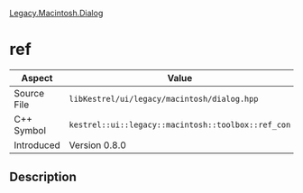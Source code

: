 [Legacy.Macintosh.Dialog](index.md)
# ref
| Aspect | Value |
| --- | --- |
| Source File | `libKestrel/ui/legacy/macintosh/dialog.hpp` |
| C++ Symbol | `kestrel::ui::legacy::macintosh::toolbox::ref_con` |
| Introduced | Version 0.8.0 |
## Description
